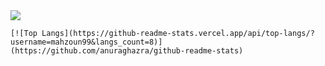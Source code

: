 <!-- ### Hi there 👋 -->

<a href="https://mahzoun99.github.io">
  <img src="https://img.shields.io/badge/Personal-Website-blueviolet?style=plastic">
</a>

<!-- <details><summary>Most Used Languages</summary>
  <p>  -->
    [![Top Langs](https://github-readme-stats.vercel.app/api/top-langs/?username=mahzoun99&langs_count=8)](https://github.com/anuraghazra/github-readme-stats)
<!--   </p>
</details> -->


<!--
**mahzoun99/mahzoun99** is a ✨ _special_ ✨ repository because its `README.md` (this file) appears on your GitHub profile.

Here are some ideas to get you started:

- 🔭 I’m currently working on ...
- 🌱 I’m currently learning ...
- 👯 I’m looking to collaborate on ...
- 🤔 I’m looking for help with ...
- 💬 Ask me about ...
- 📫 How to reach me: ...
- 😄 Pronouns: ...
- ⚡ Fun fact: ...
-->
